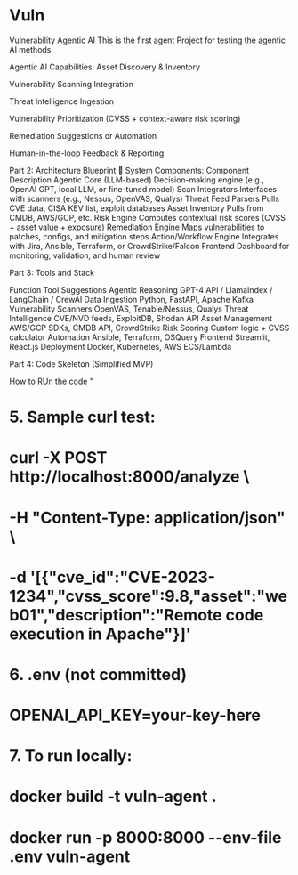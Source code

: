 # Vuln
Vulnerability Agentic AI 
This is the first agent Project for testing the agentic AI methods


Agentic AI Capabilities:
Asset Discovery & Inventory

Vulnerability Scanning Integration

Threat Intelligence Ingestion

Vulnerability Prioritization (CVSS + context-aware risk scoring)

Remediation Suggestions or Automation

Human-in-the-loop Feedback & Reporting


Part 2: Architecture Blueprint
🧱 System Components:
Component	Description
Agentic Core (LLM-based)	Decision-making engine (e.g., OpenAI GPT, local LLM, or fine-tuned model)
Scan Integrators	Interfaces with scanners (e.g., Nessus, OpenVAS, Qualys)
Threat Feed Parsers	Pulls CVE data, CISA KEV list, exploit databases
Asset Inventory	Pulls from CMDB, AWS/GCP, etc.
Risk Engine	Computes contextual risk scores (CVSS + asset value + exposure)
Remediation Engine	Maps vulnerabilities to patches, configs, and mitigation steps
Action/Workflow Engine	Integrates with Jira, Ansible, Terraform, or CrowdStrike/Falcon
Frontend	Dashboard for monitoring, validation, and human review


 Part 3: Tools and Stack

 Function	Tool Suggestions
Agentic Reasoning	GPT-4 API / LlamaIndex / LangChain / CrewAI
Data Ingestion	Python, FastAPI, Apache Kafka
Vulnerability Scanners	OpenVAS, Tenable/Nessus, Qualys
Threat Intelligence	CVE/NVD feeds, ExploitDB, Shodan API
Asset Management	AWS/GCP SDKs, CMDB API, CrowdStrike
Risk Scoring	Custom logic + CVSS calculator
Automation	Ansible, Terraform, OSQuery
Frontend	Streamlit, React.js
Deployment	Docker, Kubernetes, AWS ECS/Lambda

Part 4: Code Skeleton (Simplified MVP)


How to RUn the code "

# 5. Sample curl test:
# curl -X POST http://localhost:8000/analyze \
# -H "Content-Type: application/json" \
# -d '[{"cve_id":"CVE-2023-1234","cvss_score":9.8,"asset":"web01","description":"Remote code execution in Apache"}]'

# 6. .env (not committed)
# OPENAI_API_KEY=your-key-here

# 7. To run locally:
# docker build -t vuln-agent .
# docker run -p 8000:8000 --env-file .env vuln-agent